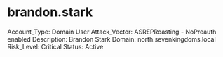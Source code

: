 # brandon.stark

Account_Type: Domain User
Attack_Vector: ASREPRoasting - NoPreauth enabled
Description: Brandon Stark
Domain: north.sevenkingdoms.local
Risk_Level: Critical
Status: Active